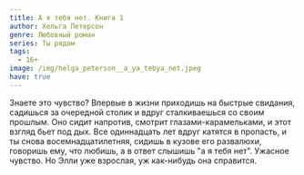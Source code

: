 ```yaml
---
title: А я тебя нет. Книга 1
author: Хельга Петерсон
genre: Любовный роман
series: Ты рядом
tags:
  - 16+
image: /img/helga_peterson__a_ya_tebya_net.jpeg
have: true
---
```

Знаете это чувство? Впервые в жизни приходишь на быстрые свидания, садишься за очередной столик и вдруг сталкиваешься со своим прошлым. Оно сидит напротив, смотрит глазами-карамельками, и этот взгляд бьет под дых. Все одиннадцать лет вдруг катятся в пропасть, и ты снова восемнадцатилетняя, сидишь в кузове его развалюхи, говоришь ему, что любишь, а в ответ слышишь "а я тебя нет". Ужасное чувство. Но Элли уже взрослая, уж как-нибудь она справится.